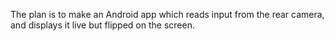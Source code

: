 The plan is to make an Android app which reads input from the rear camera, and displays it live but flipped on the screen.

